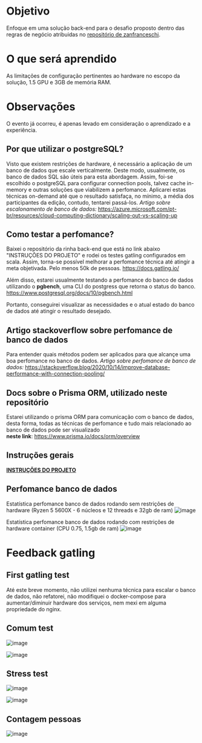 # Objetivo

Enfoque em uma solução back-end para o desafio proposto dentro das regras de negócio atribuidas no <a href="https://github.com/zanfranceschi/rinha-de-backend-2023-q3"><u>repositório de zanfranceschi</u></a>.

# O que será aprendido

As limitações de configuração pertinentes ao hardware no escopo da solução, 1.5 GPU e 3GB de memória RAM.

# Observações

O evento já ocorreu, é apenas levado em consideração o aprendizado e a experiência.

## Por que utilizar o postgreSQL?

Visto que existem restrições de hardware, é necessário a aplicação de um banco de dados que escale verticalmente. Deste modo, usualmente, os banco de dados SQL são úteis para esta abordagem. Assim, foi-se escolhido o postgreSQL para configurar connection pools, talvez cache in-memory e outras soluções que viabilizem a perfomance. Aplicarei estas técnicas on-demand até que o resultado satisfaça, no mínimo, a média dos participantes da edição, contudo, tentarei passá-los.
<i>Artigo sobre escalonamento de banco de dados:</i> https://azure.microsoft.com/pt-br/resources/cloud-computing-dictionary/scaling-out-vs-scaling-up

## Como testar a perfomance?
Baixei o repositório da rinha back-end que está no link abaixo "INSTRUÇÕES DO PROJETO" e rodei os testes gatling configurados em scala. Assim, torna-se possível melhorar a perfomance técnica até atingir a meta objetivada. Pelo menos 50k de pessoas.
https://docs.gatling.io/

Além disso, estarei usualmente testando a perfomance do banco de dados utilizando o <b>pgbench</b>, uma CLI do postgress que retorna o status do banco. 
https://www.postgresql.org/docs/10/pgbench.html

Portanto, conseguirei visualizar as necessidades e o atual estado do banco de dados até atingir o resultado desejado.

## Artigo stackoverflow sobre perfomance de banco de dados
Para entender quais métodos podem ser aplicados para que alcançe uma boa perfomance no banco de dados.
<i>Artigo sobre perfomance de banco de dados:</i> https://stackoverflow.blog/2020/10/14/improve-database-performance-with-connection-pooling/

## Docs sobre o Prisma ORM, utilizado neste repositório
Estarei utilizando o prisma ORM para comunicação com o banco de dados, desta forma, todas as técnicas de perfomance e tudo mais relacionado ao banco de dados pode ser visualizado<br><b>neste link</b>: https://www.prisma.io/docs/orm/overview

## Instruções gerais

<a href="https://github.com/zanfranceschi/rinha-de-backend-2023-q3/blob/main/INSTRUCOES.md"><b><u>INSTRUÇÕES DO PROJETO</u></b></a>

## Perfomance banco de dados
Estatística perfomance banco de dados rodando sem restrições de hardware (Ryzen 5 5600X - 6 núcleos e 12 threads e 32gb de ram)
![image](https://github.com/wrspada02/rinha-backend/assets/90157791/488a746d-05cb-4667-8773-2f3dcbe5e15a)

Estatística perfomance banco de dados rodando com restrições de hardware container (CPU 0.75, 1.5gb de ram)
![image](https://github.com/user-attachments/assets/a204f84f-1f66-4d21-b5cd-e29281dfea27)


# Feedback gatling
## First gatling test
Até este breve momento, não utilizei nenhuma técnica para escalar o banco de dados, não refatorei, não modifiquei o docker-compose para aumentar/diminuir hardware dos serviços, nem mexi em alguma propriedade do nginx.

## Comum test
![image](https://github.com/user-attachments/assets/c2eb955e-e056-4aa7-a990-28f52a10e806)

![image](https://github.com/user-attachments/assets/a3bb92c0-d65c-427a-ad36-9222369655df)

## Stress test
![image](https://github.com/user-attachments/assets/bad7719b-1407-4e27-8a1f-0d2a793f3eef)

![image](https://github.com/user-attachments/assets/1b69cfbc-84ee-4cdf-b2ee-a3be5e11a457)

## Contagem pessoas

![image](https://github.com/user-attachments/assets/ab64aff8-9958-4132-b537-a7a0acae8a92)

